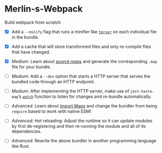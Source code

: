 # Merlin-s-Webpack

Build webpack from scratch

- [x] Add a `--minify` flag that runs a minifier like [`terser`](https://github.com/terser/terser) on each individual file in the bundle.

- [x] Add a cache that will store transformed files and only re-compile files that have changed.

- [x] _Medium:_ Learn about [source maps](https://firefox-source-docs.mozilla.org/devtools-user/debugger/how_to/use_a_source_map/index.html) and generate the corresponding `.map` file for your bundle.

- [ ] _Medium:_ Add a `--dev` option that starts a HTTP server that serves the bundled code through an HTTP endpoint.

- [ ] _Medium:_ After implementing the HTTP server, make use of `jest-haste-map`’s [`watch`](https://github.com/facebook/jest/blob/04b75978178ccb31bccb9f9b2f8a0db2fecc271e/packages/jest-haste-map/src/index.ts#L75) function to listen for changes and re-bundle automatically.

- [ ] _Advanced_: Learn about [Import Maps](https://blog.logrocket.com/es-modules-in-browsers-with-import-maps/) and change the bundler from being `require` based to work with native ESM!

- [ ] _Advanced_: Hot reloading: Adjust the runtime so it can update modules by first de-registering and then re-running the module and all of its dependencies.

- [ ] _Advanced_: Rewrite the above bundler in another programming language like Rust.
